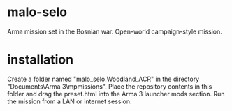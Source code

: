# malo-selo
Arma mission set in the Bosnian war. Open-world campaign-style mission.

# installation
Create a folder named "malo_selo.Woodland_ACR" in the directory "Documents\Arma 3\mpmissions\". Place the repository contents in this folder and drag the preset.html into the Arma 3 launcher mods section. Run the mission from a LAN or internet session.
